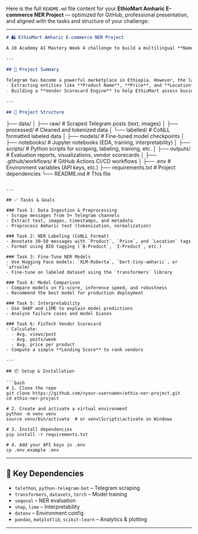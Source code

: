 Here is the full `README.md` file content for your **EthioMart Amharic E-commerce NER Project** — optimized for GitHub, professional presentation, and aligned with the tasks and structure of your challenge:

---

```markdown
# 🛍️ EthioMart Amharic E-commerce NER Project

A 10 Academy AI Mastery Week 4 challenge to build a multilingual **Named Entity Recognition (NER)** system that extracts business-critical entities from Amharic Telegram messages. This project supports **EthioMart's vision** to centralize e-commerce activity and enable smart vendor evaluation for micro-lending.

---

## 📌 Project Summary

Telegram has become a powerful marketplace in Ethiopia. However, the lack of structure across vendor posts makes automation and analysis difficult. We aim to solve this by:
- Extracting entities like **Product Name**, **Price**, and **Location** from unstructured Amharic messages.
- Building a **Vendor Scorecard Engine** to help EthioMart assess business performance for **micro-lending** decisions.

---

## 📁 Project Structure

```

├── data/
│   ├── raw/               # Scraped Telegram posts (text, images)
│   ├── processed/         # Cleaned and tokenized data
│   └── labelled/          # CoNLL formatted labeled data
│
├── models/                # Fine-tuned model checkpoints
│
├── notebooks/             # Jupyter notebooks (EDA, training, interpretability)
│
├── scripts/               # Python scripts for scraping, labeling, training, etc.
│
├── outputs/               # Evaluation reports, visualizations, vendor scorecards
│
├── .github/workflows/     # GitHub Actions CI/CD workflows
│
├── .env                   # Environment variables (API keys, etc.)
├── requirements.txt       # Project dependencies
└── README.md              # This file

````

---

## ✅ Tasks & Goals

### Task 1: Data Ingestion & Preprocessing
- Scrape messages from 5+ Telegram channels
- Extract text, images, timestamps, and metadata
- Preprocess Amharic text (tokenization, normalization)

### Task 2: NER Labeling (CoNLL Format)
- Annotate 30–50 messages with `Product`, `Price`, and `Location` tags
- Format using BIO tagging (`B-Product`, `I-Product`, etc.)

### Task 3: Fine-Tune NER Models
- Use Hugging Face models: `XLM-Roberta`, `bert-tiny-amharic`, or `afroxlmr`
- Fine-tune on labeled dataset using the `transformers` library

### Task 4: Model Comparison
- Compare models on F1-score, inference speed, and robustness
- Recommend the best model for production deployment

### Task 5: Interpretability
- Use SHAP and LIME to explain model predictions
- Analyze failure cases and model biases

### Task 6: FinTech Vendor Scorecard
- Calculate: 
  - Avg. views/post
  - Avg. posts/week
  - Avg. price per product
- Compute a simple **Lending Score** to rank vendors

---

## 📦 Setup & Installation

```bash
# 1. Clone the repo
git clone https://github.com/<your-username>/ethio-ner-project.git
cd ethio-ner-project

# 2. Create and activate a virtual environment
python -m venv venv
source venv/bin/activate  # or venv\Scripts\activate on Windows

# 3. Install dependencies
pip install -r requirements.txt

# 4. Add your API keys in .env
cp .env.example .env
````

---

## 🔑 Key Dependencies

* `telethon`, `python-telegram-bot` – Telegram scraping
* `transformers`, `datasets`, `torch` – Model training
* `seqeval` – NER evaluation
* `shap`, `lime` – Interpretability
* `dotenv` – Environment config
* `pandas`, `matplotlib`, `scikit-learn` – Analytics & plotting

---

